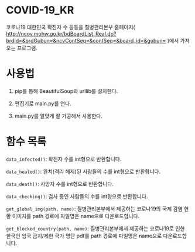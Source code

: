 # COVID-19_KR
코로나19 대한민국 확진자 수 등등을 질병관리본부 홈페이지( http://ncov.mohw.go.kr/bdBoardList_Real.do?brdId=&brdGubun=&ncvContSeq=&contSeq=&board_id=&gubun= )에서 가져오는 프로그램.
# 사용법
1. pip를 통해 BeautifulSoup와 urllib를 설치한다.

2. 편집기로 main.py를 연다.

3. main.py를 알맞게 잘 가공해서 사용한다.

# 함수 목록
```data_infected()```: 확진자 수를 int형으로 반환합니다.

```data_healed()```: 완치(격리 해제)된 사람들의 수를 int형으로 반환합니다.

```data_death()```: 사망자 수를 int형으로 반환합니다.

```data_checking()```: 검사 중인 사람들의 수를 int형으로 반환합니다.

```get_global_img(path, name)```: 질병관리본부에서 제공하는 코로나19의 국제 감염 현황 이미지를 path 경로에 파일명은 name으로 다운로드합니다.

```get_blocked_country(path, name)```: 질병관리본부에서 제공하는 코로나19로 인한 한국인 입국 금지/제한 국가 명단 pdf를 path 경로에 파일명은 name으로 다운로드합니다.

